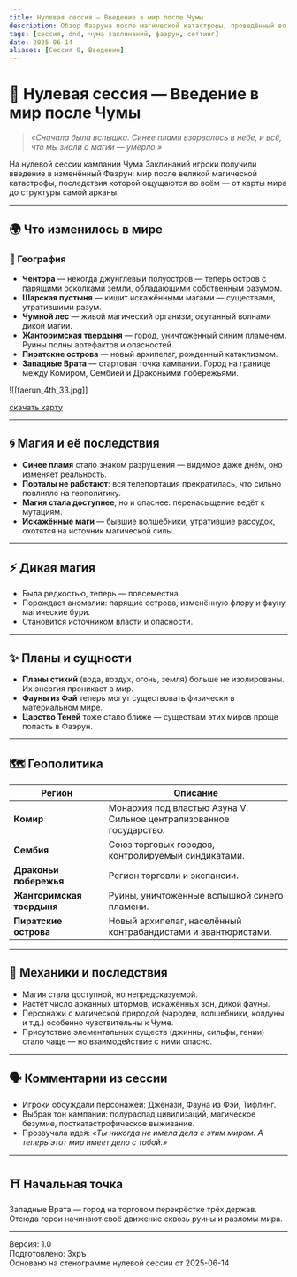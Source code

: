 ```yaml
---
title: Нулевая сессия — Введение в мир после Чумы
description: Обзор Фаэруна после магической катастрофы, проведённый во время нулевой сессии
tags: [сессия, dnd, чума заклинаний, фаэрун, сеттинг]
date: 2025-06-14
aliases: [Сессия 0, Введение]
---
```


# 📜 Нулевая сессия — Введение в мир после Чумы

> *«Сначала была вспышка. Синее пламя взорвалось в небе, и всё, что мы знали о магии — умерло.»*

На нулевой сессии кампании Чума Заклинаний игроки получили введение в изменённый Фаэрун: мир после великой магической катастрофы, последствия которой ощущаются во всём — от карты мира до структуры самой арканы.

---

## 🌍 Что изменилось в мире

### 📌 География
- **Чентора** — некогда джунглевый полуостров — теперь остров с парящими осколками земли, обладающими собственным разумом.
- **Шарская пустыня** — кишит искажёнными магами — существами, утратившими разум.
- **Чумной лес** — живой магический организм, окутанный волнами дикой магии.
- **Жанторимская твердыня** — город, уничтоженный синим пламенем. Руины полны артефактов и опасностей.
- **Пиратские острова** — новый архипелаг, рожденный катаклизмом.
- **Западные Врата** — стартовая точка кампании. Город на границе между Комиром, Сембией и Драконьими побережьями.

![[faerun_4th_33.jpg]]

[скачать карту](https://drive.google.com/file/d/1P78XW8dDKQitUi2nRXQwiNkqO4xPBu8S/view?usp=drive_link)

---

## 🌀 Магия и её последствия

- **Синее пламя** стало знаком разрушения — видимое даже днём, оно изменяет реальность.
- **Порталы не работают**: вся телепортация прекратилась, что сильно повлияло на геополитику.
- **Магия стала доступнее**, но и опаснее: перенасыщение ведёт к мутациям.
- **Искажённые маги** — бывшие волшебники, утратившие рассудок, охотятся на источник магической силы.

---

## ⚡ Дикая магия

- Была редкостью, теперь — повсеместна.
- Порождает аномалии: парящие острова, изменённую флору и фауну, магические бури.
- Становится источником власти и опасности.

---

## ✨ Планы и сущности

- **Планы стихий** (вода, воздух, огонь, земля) больше не изолированы. Их энергия проникает в мир.
- **Фауны из Фэй** теперь могут существовать физически в материальном мире.
- **Царство Теней** тоже стало ближе — существам этих миров проще попасть в Фаэрун.

---

## 🗺 Геополитика

| Регион                    | Описание                                                            |
| ------------------------- | ------------------------------------------------------------------- |
| **Комир**                 | Монархия под властью Азуна V. Сильное централизованное государство. |
| **Сембия**                | Союз торговых городов, контролируемый синдикатами.                  |
| **Драконьи побережья**    | Регион торговли и экспансии.                                        |
| **Жанторимская твердыня** | Руины, уничтоженные вспышкой синего пламени.                        |
| **Пиратские острова**     | Новый архипелаг, населённый контрабандистами и авантюристами.       |

---

## 🧪 Механики и последствия

- Магия стала доступной, но непредсказуемой.
- Растёт число арканных штормов, искажённых зон, дикой фауны.
- Персонажи с магической природой (чародеи, волшебники, колдуны и т.д.) особенно чувствительны к Чуме.
- Присутствие элементальных существ (джинны, сильфы, гении) стало чаще — но взаимодействие с ними опасно.

---

## 🗣 Комментарии из сессии

- Игроки обсуждали персонажей: Дженази, Фауна из Фэй, Тифлинг.
- Выбран тон кампании: полураспад цивилизаций, магическое безумие, посткатастрофическое выживание.
- Прозвучала идея: *«Ты никогда не имела дела с этим миром. А теперь этот мир имеет дело с тобой.»*

---

## ⛩ Начальная точка

Западные Врата — город на торговом перекрёстке трёх держав.  
Отсюда герои начинают своё движение сквозь руины и разломы мира.

---

Версия: 1.0  
Подготовлено: Зхръ  
Основано на стенограмме нулевой сессии от 2025-06-14
